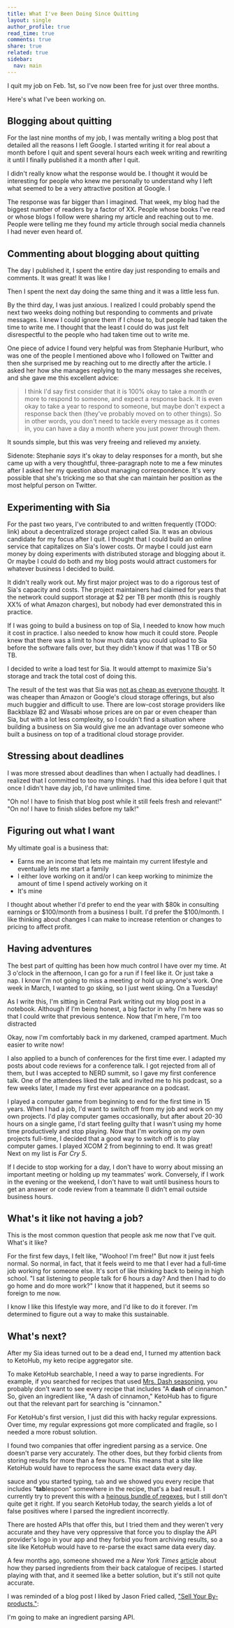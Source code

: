 ```yaml
---
title: What I've Been Doing Since Quitting
layout: single
author_profile: true
read_time: true
comments: true
share: true
related: true
sidebar:
  nav: main
---
```


I quit my job on Feb. 1st, so I've now been free for just over three months.

Here's what I've been working on.

## Blogging about quitting

For the last nine months of my job, I was mentally writing a blog post that detailed all the reasons I left Google. I started writing it for real about a month before I quit and spent several hours each week writing and rewriting it until I finally published it a month after I quit.

I didn't really know what the response would be. I thought it would be interesting for people who knew me personally to understand why I left what seemed to be a very attractive position at Google. I 

The response was far bigger than I imagined. That week, my blog had the biggest number of readers by a factor of XX. People whose books I've read or whose blogs I follow were sharing my article and reaching out to me. People were telling me they found my article through social media channels I had never even heard of.

## Commenting about blogging about quitting

The day I published it, I spent the entire day just responding to emails and comments. It was great! It was like I 

Then I spent the next day doing the same thing and it was a little less fun.

By the third day, I was just anxious. I realized I could probably spend the next two weeks doing nothing but responding to comments and private messages. I knew I could ignore them if I chose to, but people had taken the time to write me. I thought that the least I could do was just  felt disrespectful to the people who had taken time out to write me.

One piece of advice I found very helpful was from Stephanie Hurlburt, who was one of the people I mentioned above who I followed on Twitter and then she surprised me by reaching out to me directly after the article. I asked her how she manages replying to the many messages she receives, and she gave me this excellent advice:

>I think I'd say first consider that it is 100% okay to take a month or more to respond to someone, and expect a response back. It is even okay to take a year to respond to someone, but maybe don't expect a response back then (they've probably moved on to other things). So in other words, you don't need to tackle every message as it comes in, you can have a day a month where you just power through them.

It sounds simple, but this was very freeing and relieved my anxiety.

Sidenote: Stephanie *says*  it's okay to delay responses for a month, but she came up with a very thoughtful, three-paragraph note to me a few minutes after I asked her my question about managing correspondence. It's very possible that she's tricking me so that she can maintain her position as the most helpful person on Twitter.

## Experimenting with Sia

For the past two years, I've contributed to and written frequently (TODO: link) about a decentralized storage project called Sia. It was an obvious candidate for my focus after I quit. I thought that I could build an online service that capitalizes on Sia's lower costs. Or maybe I could just earn money by doing experiments with distributed storage and blogging about it. Or maybe I could do both and my blog posts would attract customers for whatever business I decided to build.

It didn't really work out. My first major project was to do a rigorous test of Sia's capacity and costs. The project maintainers had claimed for years that the network could support storage at $2 per TB per month (this is roughly XX% of what Amazon charges), but nobody had ever demonstrated this in practice.

If I was going to build a business on top of Sia, I needed to know how much it cost in practice. I also needed to know how much it could store. People knew that there was a limit to how much data you could upload to Sia before the software falls over, but they didn't know if that was 1 TB or 50 TB.

I decided to write a load test for Sia. It would attempt to maximize Sia's storage and track the total cost of doing this.

The result of the test was that Sia was [not as cheap as everyone thought](https://blog.spaceduck.io/load-test-wrapup/#storage-isnt-that-cheap). It was cheaper than Amazon or Google's cloud storage offerings, but also much buggier and difficult to use. There are low-cost storage providers like Backblaze B2 and Wasabi whose prices are on par or even cheaper than Sia, but with a lot less complexity, so I couldn't find a situation where building a business on Sia would give me an advantage over someone who built a business on top of a traditional cloud storage provider.

## Stressing about deadlines

I was more stressed about deadlines than when I actually had deadlines. I realized that I committed to too many things. I had this idea before I quit that once I didn't have day job, I'd have unlimited time.

"Oh no! I have to finish that blog post while it still feels fresh and relevant!"
"On no! I have to finish slides before my talk!"

## Figuring out what I want

My ultimate goal is a business that:

* Earns me an income that lets me maintain my current lifestyle and eventually lets me start a family
* I either love working on it and/or I can keep working to minimize the amount of time I spend actively working on it
* It's mine

I thought about whether I'd prefer to end the year with $80k in consulting earnings or $100/month from a business I built. I'd prefer the $100/month. I like thinking about changes I can make to increase retention or changes to pricing to affect profit.

## Having adventures

The best part of quitting has been how much control I have over my time. At 3 o'clock in the afternoon, I can go for a run if I feel like it. Or just take a nap. I know I'm not going to miss a meeting or hold up anyone's work. One week in March, I wanted to go skiing, so I just went skiing. On a Tuesday!

As I write this, I'm sitting in Central Park writing out my blog post in a notebook. Although if I'm being honest, a big factor in why I'm here was so that I could write that previous sentence. Now that I'm here, I'm too distracted

Okay, now I'm comfortably back in my darkened, cramped apartment. Much easier to write now!

I also applied to a bunch of conferences for the first time ever. I adapted my posts about code reviews for a conference talk. I got rejected from all of them, but I was accepted to NERD summit, so I gave my first conference talk. One of the attendees liked the talk and invited me to his podcast, so a few weeks later, I made my first ever appearance on a podcast.

I played a computer game from beginning to end for the first time in 15 years. When I had a job, I'd want to switch off from my job and work on my own projects. I'd play computer games occasionally, but after about 20-30 hours on a single game, I'd start feeling guilty that I wasn't using my home time productively and stop playing. Now that I'm working on my own projects full-time, I decided that a good way to switch off is to play computer games. I played XCOM 2 from beginning to end. It was great! Next on my list is *Far Cry 5*.

If I decide to stop working for a day, I don't have to worry about missing an important meeting or holding up my teammates' work. Conversely, if I work in the evening or the weekend, I don't have to wait until business hours to get an answer or code review from a teammate (I didn't email outside business hours.

## What's it like not having a job?

This is the most common question that people ask me now that I've quit. What's it like?

For the first few days, I felt like, "Woohoo! I'm free!" But now it just feels normal. So normal, in fact, that it feels weird to me that I ever had a full-time job working for someone else. It's sort of like thinking back to being in high school. "I sat listening to people talk for 6 hours a day? And then I had to do go home and do more work?" I know that it happened, but it seems so foreign to me now.

I know I like this lifestyle way more, and I'd like to do it forever. I'm determined to figure out a way to make this sustainable.

## What's next?

After my Sia ideas turned out to be a dead end, I turned my attention back to KetoHub, my keto recipe aggregator site.

To make KetoHub searchable, I need a way to parse ingredients. For example, if you searched for recipes that used [Mrs. Dash seasoning](https://amzn.to/2Ks05bh), you probably don't want to see every recipe that includes "A **dash** of cinnamon." So, given an ingredient like, "A dash of cinnamon," KetoHub has to figure out that the relevant part for searching is "cinnamon."

For KetoHub's first version, I just did this with hacky regular expressions. Over time, my regular expressions got more complicated and fragile, so I needed a more robust solution.

I found two companies that offer ingredient parsing as a service. One doesn't parse very accurately. The other does, but they forbid clients from storing results for more than a few hours. This means that a site like KetoHub would have to reprocess the same exact data every day.

sauce and you started typing, `tab` and we showed you every recipe that includes "**tab**lespoon" somewhere in the recipe, that's a bad result. I currently try to prevent this with a [heinous bundle of regexes](http://regex.info/blog/2006-09-15/247), but I still don't quite get it right. If you search KetoHub today, the search yields a lot of false positives where I parsed the ingredient incorrectly.

There are hosted APIs that offer this, but I tried them and they weren't very accurate and they have very oppressive that force you to display the API provider's logo in your app and they forbid you from archiving results, so a site like KetoHub would have to re-parse the exact same data every day.

A few months ago, someone showed me a *New York Times* [article](https://open.blogs.nytimes.com/2015/04/09/extracting-structured-data-from-recipes-using-conditional-random-fields/) about how they parsed ingredients from their back catalogue of recipes. I started playing with that, and it seemed like a better solution, but it's still not quite accurate.

I was reminded of a blog post I liked by Jason Fried called, ["Sell Your By-products."](https://signalvnoise.com/posts/1620-sell-your-by-products):

I'm going to make an ingredient parsing API.